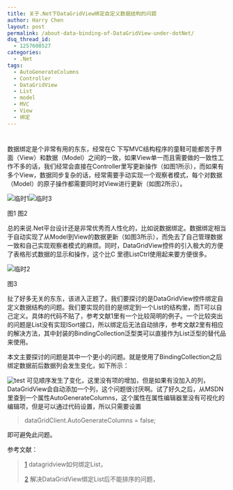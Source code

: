 ```yaml
---
title: 关于.Net下DataGridView绑定自定义数据结构的问题
author: Harry Chen
layout: post
permalink: /about-data-binding-of-DataGridView-under-dotNet/
dsq_thread_id:
  - 1257608527
categories:
  - .Net
tags:
  - AutoGenerateColumns
  - Controller
  - DataGridView
  - List
  - model
  - MVC
  - View
  - 绑定
---
```

# 

数据绑定是个非常有用的东东，经常在C 下写MVC结构程序的童鞋可能都苦于界面（View）和数据（Model）之间的一致，如果View单一而且需要做的一致性工作不多的话，我们经常会直接在Controller里写更新操作（如图1所示），而如果有多个View，数据同步复杂的话，经常需要手动实现一个观察者模式，每个对数据（Model）的原子操作都需要同时对View进行更新（如图2所示）。

![临时1][1]![临时3][2]

图1 图2

总的来说.Net平台设计还是非常优秀而人性化的，比如说数据绑定。数据绑定相当于自动实现了从Model到View的数据更新（如图3所示），而免去了自己管理数据一致和自己实现观察者模式的麻烦。同时，DataGridView控件的引入极大的方便了表格形式数据的显示和操作，这个比C 里德ListCtrl使用起来要方便很多。

![临时2][3]

图3

扯了好多无关的东东，该进入正题了。我们要探讨的是DataGridView控件绑定自定义数据结构的问题。我们要实现的目的是绑定到一个List的结构里，而T可以自己定义。具体的代码不贴了，参考文献1里有一个比较简明的例子。一个比较突出的问题是List没有实现ISort接口，所以绑定后无法自动排序，参考文献2里有相应的解决方法，其中封装的BindingCollection泛型类可以直接作为List泛型的替代品来使用。

本文主要探讨的问题是其中一个更小的问题。就是使用了BindingCollection之后绑定数据前后数据列会发生变化，如下所示：

![test][4] 可见顺序发生了变化，这里没有项的增加，但是如果有没加入的列，DataGridView会自动添加一个列，这个问题很讨厌啊。试了好久之后，从MSDN里查到一个属性AutoGenerateColumns，这个属性在属性编辑器里没有可视化的编辑项，但是可以通过代码设置，所以只需要设置

> dataGridClient.AutoGenerateColumns = false;

即可避免此问题。

参考文献：

> [1] datagridview如何绑定List，
>
> 
>
> [2] 解决DataGridView绑定List后不能排序的问题，
>
> 

   [1]: http://www.roybit.com/wp-content/uploads/2011/01/1_thumb.jpg (临时1)
   [2]: http://www.roybit.com/wp-content/uploads/2011/01/3_thumb.jpg (临时3)
   [3]: http://www.roybit.com/wp-content/uploads/2011/01/2_thumb.jpg (临时2)
   [4]: http://www.roybit.com/wp-content/uploads/2011/01/test_thumb.jpg (test)
